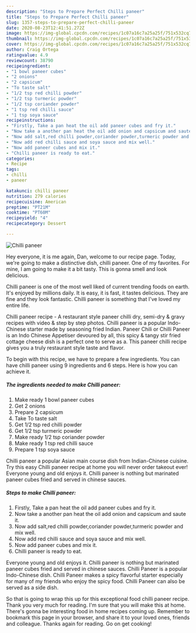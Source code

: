 ```yaml
---
description: "Steps to Prepare Perfect Chilli paneer"
title: "Steps to Prepare Perfect Chilli paneer"
slug: 1357-steps-to-prepare-perfect-chilli-paneer
date: 2020-08-23T12:41:51.272Z
image: https://img-global.cpcdn.com/recipes/1c07a16c7a25a25f/751x532cq70/chilli-paneer-recipe-main-photo.jpg
thumbnail: https://img-global.cpcdn.com/recipes/1c07a16c7a25a25f/751x532cq70/chilli-paneer-recipe-main-photo.jpg
cover: https://img-global.cpcdn.com/recipes/1c07a16c7a25a25f/751x532cq70/chilli-paneer-recipe-main-photo.jpg
author: Craig Ortega
ratingvalue: 4.9
reviewcount: 38790
recipeingredient:
- "1 bowl paneer cubes"
- "2 onions"
- "2 capsicum"
- "To taste salt"
- "1/2 tsp red chilli powder"
- "1/2 tsp turmeric powder"
- "1/2 tsp coriander powder"
- "1 tsp red chilli sauce"
- "1 tsp soya sauce"
recipeinstructions:
- "Firstly, Take a pan heat the oil add paneer cubes and fry it."
- "Now take a another pan heat the oil add onion and capsicum and saute it."
- "Now add salt,red chilli powder,coriander powder,turmeric powder and mix well."
- "Now add red chilli sauce and soya sauce and mix well."
- "Now add paneer cubes and mix it."
- "Chilli paneer is ready to eat."
categories:
- Recipe
tags:
- chilli
- paneer

katakunci: chilli paneer 
nutrition: 279 calories
recipecuisine: American
preptime: "PT21M"
cooktime: "PT60M"
recipeyield: "4"
recipecategory: Dessert

---
```



![Chilli paneer](https://img-global.cpcdn.com/recipes/1c07a16c7a25a25f/751x532cq70/chilli-paneer-recipe-main-photo.jpg)

Hey everyone, it is me again, Dan, welcome to our recipe page. Today, we're going to make a distinctive dish, chilli paneer. One of my favorites. For mine, I am going to make it a bit tasty. This is gonna smell and look delicious.

Chilli paneer is one of the most well liked of current trending foods on earth. It's enjoyed by millions daily. It is easy, it is fast, it tastes delicious. They are fine and they look fantastic. Chilli paneer is something that I've loved my entire life.

Chilli paneer recipe - A restaurant style paneer chilli dry, semi-dry &amp; gravy recipes with video &amp; step by step photos. Chilli paneer is a popular Indo-Chinese starter made by seasoning fried Indian. Paneer Chili or Chilli Paneer is an Indo Chinese Appetiser devoured by all, this spicy &amp; tangy stir fried cottage cheese dish is a perfect one to serve as a. This paneer chilli recipe gives you a truly restaurant style taste and flavor.


To begin with this recipe, we have to prepare a few ingredients. You can have chilli paneer using 9 ingredients and 6 steps. Here is how you can achieve it.

<!--inarticleads1-->

##### The ingredients needed to make Chilli paneer:

1. Make ready 1 bowl paneer cubes
1. Get 2 onions
1. Prepare 2 capsicum
1. Take To taste salt
1. Get 1/2 tsp red chilli powder
1. Get 1/2 tsp turmeric powder
1. Make ready 1/2 tsp coriander powder
1. Make ready 1 tsp red chilli sauce
1. Prepare 1 tsp soya sauce


Chilli paneer a popular Asian main course dish from Indian-Chinese cuisine. Try this easy Chilli paneer recipe at home you will never order takeout ever! Everyone young and old enjoys it. Chilli paneer is nothing but marinated paneer cubes fried and served in chinese sauces. 

<!--inarticleads2-->

##### Steps to make Chilli paneer:

1. Firstly, Take a pan heat the oil add paneer cubes and fry it.
1. Now take a another pan heat the oil add onion and capsicum and saute it.
1. Now add salt,red chilli powder,coriander powder,turmeric powder and mix well.
1. Now add red chilli sauce and soya sauce and mix well.
1. Now add paneer cubes and mix it.
1. Chilli paneer is ready to eat.


Everyone young and old enjoys it. Chilli paneer is nothing but marinated paneer cubes fried and served in chinese sauces. Chilli Paneer is a popular Indo-Chinese dish. Chilli Paneer makes a spicy flavorful starter especially for many of my friends who enjoy the spicy food. Chilli Paneer can also be served as a side dish. 

So that is going to wrap this up for this exceptional food chilli paneer recipe. Thank you very much for reading. I'm sure that you will make this at home. There's gonna be interesting food in home recipes coming up. Remember to bookmark this page in your browser, and share it to your loved ones, friends and colleague. Thanks again for reading. Go on get cooking!

